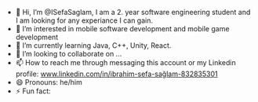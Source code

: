 - 👋 Hi, I’m @ISefaSaglam, I am a 2. year software engineering student and I am looking for any experiance I can gain.
- 👀 I’m interested in mobile software development and mobile game development
- 🌱 I’m currently learning Java, C++, Unity, React.
- 💞️ I’m looking to collaborate on ...
- 📫 How to reach me through messaging this account or my Linkedin profile: www.linkedin.com/in/ibrahim-sefa-sağlam-832835301
- 😄 Pronouns: he/him
- ⚡ Fun fact:


